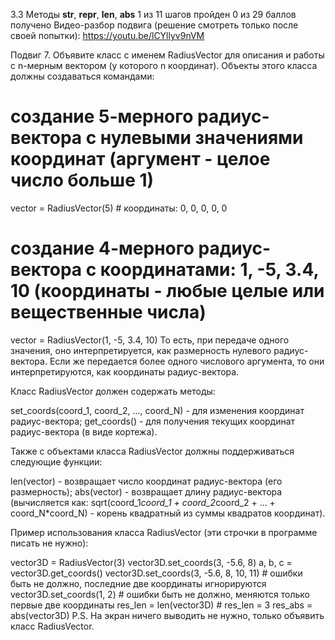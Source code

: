 3.3 Методы __str__, __repr__, __len__, __abs__
1 из 11 шагов пройден
0 из 29 баллов  получено
Видео-разбор подвига (решение смотреть только после своей попытки): https://youtu.be/lCYllyv9nVM

Подвиг 7. Объявите класс с именем RadiusVector для описания и работы с n-мерным вектором (у которого n координат). Объекты этого класса должны создаваться командами:

# создание 5-мерного радиус-вектора с нулевыми значениями координат (аргумент - целое число больше 1)
vector = RadiusVector(5)  # координаты: 0, 0, 0, 0, 0

# создание 4-мерного радиус-вектора с координатами: 1, -5, 3.4, 10 (координаты - любые целые или вещественные числа)
vector = RadiusVector(1, -5, 3.4, 10)
То есть, при передаче одного значения, оно интерпретируется, как размерность нулевого радиус-вектора. Если же передается более одного числового аргумента, то они интерпретируются, как координаты радиус-вектора.

Класс RadiusVector должен содержать методы:

set_coords(coord_1, coord_2, ..., coord_N) - для изменения координат радиус-вектора;
get_coords() - для получения текущих координат радиус-вектора (в виде кортежа).

Также с объектами класса RadiusVector должны поддерживаться следующие функции:

len(vector) - возвращает число координат радиус-вектора (его размерность);
abs(vector) - возвращает длину радиус-вектора (вычисляется как: sqrt(coord_1*coord_1 + coord_2*coord_2 + ... + coord_N*coord_N) - корень квадратный из суммы квадратов координат).

Пример использования класса RadiusVector (эти строчки в программе писать не нужно):

vector3D = RadiusVector(3)
vector3D.set_coords(3, -5.6, 8)
a, b, c = vector3D.get_coords()
vector3D.set_coords(3, -5.6, 8, 10, 11) # ошибки быть не должно, последние две координаты игнорируются
vector3D.set_coords(1, 2) # ошибки быть не должно, меняются только первые две координаты
res_len = len(vector3D) # res_len = 3
res_abs = abs(vector3D)
P.S. На экран ничего выводить не нужно, только объявить класс RadiusVector.
